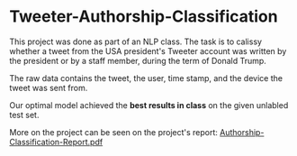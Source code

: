 # Tweeter-Authorship-Classification

This project was done as part of an NLP class. The task is to calissy whether a tweet from the USA president's Tweeter account was written by the president or
by a staff member, during the term of Donald Trump.

The raw data contains the tweet, the user, time stamp, and the device the tweet was sent from.

Our optimal model achieved the **best results in class** on the given unlabled test set.

More on the project can be seen on the project's report:
[Authorship-Classification-Report.pdf](https://github.com/eyal-gi/Tweeter-Authorship-Classification/files/10259745/Authorship-Classification-Report.pdf)

